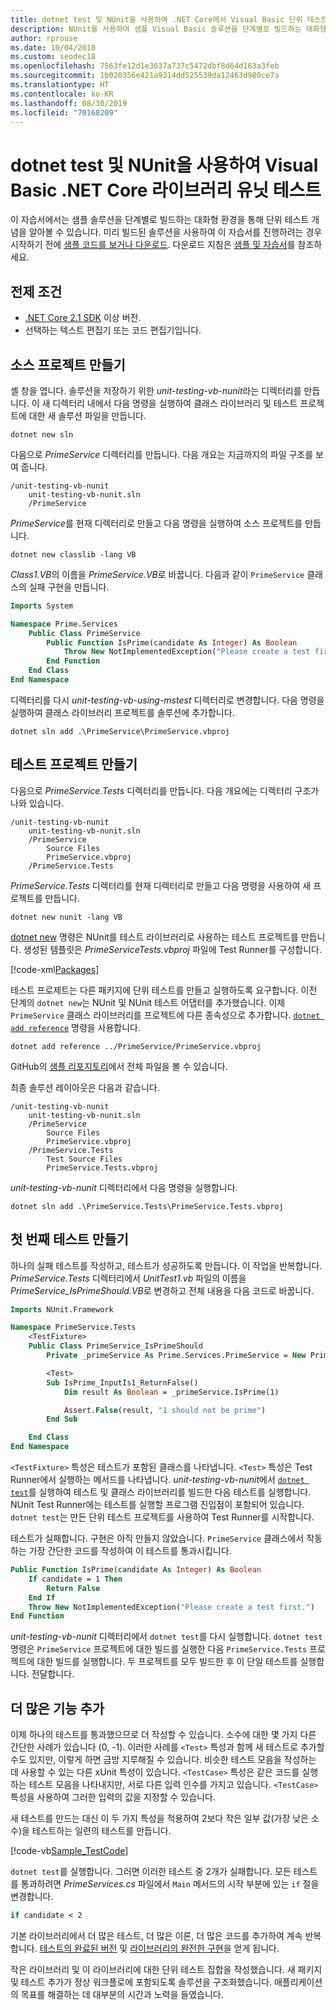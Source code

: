 ```yaml
---
title: dotnet test 및 NUnit을 사용하여 .NET Core에서 Visual Basic 단위 테스트
description: NUnit를 사용하여 샘플 Visual Basic 솔루션을 단계별로 빌드하는 대화형 환경을 통해 .NET Core의 단위 테스트 개념을 알아봅니다.
author: rprouse
ms.date: 10/04/2018
ms.custom: seodec18
ms.openlocfilehash: 7563fe12d1e3637a737c5472dbf8d64d163a3feb
ms.sourcegitcommit: 1b020356e421a9314dd525539da12463d980ce7a
ms.translationtype: HT
ms.contentlocale: ko-KR
ms.lasthandoff: 08/30/2019
ms.locfileid: "70168209"
---
```

# <a name="unit-testing-visual-basic-net-core-libraries-using-dotnet-test-and-nunit"></a>dotnet test 및 NUnit을 사용하여 Visual Basic .NET Core 라이브러리 유닛 테스트

이 자습서에서는 샘플 솔루션을 단계별로 빌드하는 대화형 환경을 통해 단위 테스트 개념을 알아볼 수 있습니다. 미리 빌드된 솔루션을 사용하여 이 자습서를 진행하려는 경우 시작하기 전에 [샘플 코드를 보거나 다운로드](https://github.com/dotnet/samples/tree/master/core/getting-started/unit-testing-vb-nunit/). 다운로드 지침은 [샘플 및 자습서](../../samples-and-tutorials/index.md#viewing-and-downloading-samples)를 참조하세요.

## <a name="prerequisites"></a>전제 조건

- [.NET Core 2.1 SDK](https://www.microsoft.com/net/download) 이상 버전.
- 선택하는 텍스트 편집기 또는 코드 편집기입니다.

## <a name="creating-the-source-project"></a>소스 프로젝트 만들기

셸 창을 엽니다. 솔루션을 저장하기 위한 *unit-testing-vb-nunit*라는 디렉터리를 만듭니다. 이 새 디렉터리 내에서 다음 명령을 실행하여 클래스 라이브러리 및 테스트 프로젝트에 대한 새 솔루션 파일을 만듭니다.

```console
dotnet new sln
```

다음으로 *PrimeService* 디렉터리를 만듭니다. 다음 개요는 지금까지의 파일 구조를 보여 줍니다.

```console
/unit-testing-vb-nunit
    unit-testing-vb-nunit.sln
    /PrimeService
```

*PrimeService*를 현재 디렉터리로 만들고 다음 명령을 실행하여 소스 프로젝트를 만듭니다.

```console
dotnet new classlib -lang VB
```

*Class1.VB*의 이름을 *PrimeService.VB*로 바꿉니다. 다음과 같이 `PrimeService` 클래스의 실패 구현을 만듭니다.

```vb
Imports System

Namespace Prime.Services
    Public Class PrimeService
        Public Function IsPrime(candidate As Integer) As Boolean
            Throw New NotImplementedException("Please create a test first.")
        End Function
    End Class
End Namespace
```

디렉터리를 다시 *unit-testing-vb-using-mstest* 디렉터리로 변경합니다. 다음 명령을 실행하여 클래스 라이브러리 프로젝트를 솔루션에 추가합니다.

```console
dotnet sln add .\PrimeService\PrimeService.vbproj
```

## <a name="creating-the-test-project"></a>테스트 프로젝트 만들기

다음으로 *PrimeService.Tests* 디렉터리를 만듭니다. 다음 개요에는 디렉터리 구조가 나와 있습니다.

```console
/unit-testing-vb-nunit
    unit-testing-vb-nunit.sln
    /PrimeService
        Source Files
        PrimeService.vbproj
    /PrimeService.Tests
```

*PrimeService.Tests* 디렉터리를 현재 디렉터리로 만들고 다음 명령을 사용하여 새 프로젝트를 만듭니다.

```console
dotnet new nunit -lang VB
```

[dotnet new](../tools/dotnet-new.md) 명령은 NUnit를 테스트 라이브러리로 사용하는 테스트 프로젝트를 만듭니다. 생성된 템플릿은 *PrimeServiceTests.vbproj* 파일에 Test Runner를 구성합니다.

[!code-xml[Packages](~/samples/core/getting-started/unit-testing-vb-nunit/PrimeService.Tests/PrimeService.Tests.vbproj#Packages)]

테스트 프로제트는 다른 패키지에 단위 테스트를 만들고 실행하도록 요구합니다. 이전 단계의 `dotnet new`는 NUnit 및 NUnit 테스트 어댑터를 추가했습니다. 이제 `PrimeService` 클래스 라이브러리를 프로젝트에 다른 종속성으로 추가합니다. [`dotnet add reference`](../tools/dotnet-add-reference.md) 명령을 사용합니다.

```console
dotnet add reference ../PrimeService/PrimeService.vbproj
```

GitHub의 [샘플 리포지토리](https://github.com/dotnet/samples/blob/master/core/getting-started/unit-testing-vb-nunit/PrimeService.Tests/PrimeService.Tests.vbproj)에서 전체 파일을 볼 수 있습니다.

최종 솔루션 레이아웃은 다음과 같습니다.

```console
/unit-testing-vb-nunit
    unit-testing-vb-nunit.sln
    /PrimeService
        Source Files
        PrimeService.vbproj
    /PrimeService.Tests
        Test Source Files
        PrimeService.Tests.vbproj
```

*unit-testing-vb-nunit* 디렉터리에서 다음 명령을 실행합니다.

```console
dotnet sln add .\PrimeService.Tests\PrimeService.Tests.vbproj
```

## <a name="creating-the-first-test"></a>첫 번째 테스트 만들기

하나의 실패 테스트를 작성하고, 테스트가 성공하도록 만듭니다. 이 작업을 반복합니다. *PrimeService.Tests* 디렉터리에서 *UnitTest1.vb* 파일의 이름을 *PrimeService_IsPrimeShould.VB*로 변경하고 전체 내용을 다음 코드로 바꿉니다.

```vb
Imports NUnit.Framework

Namespace PrimeService.Tests
    <TestFixture>
    Public Class PrimeService_IsPrimeShould
        Private _primeService As Prime.Services.PrimeService = New Prime.Services.PrimeService()

        <Test>
        Sub IsPrime_InputIs1_ReturnFalse()
            Dim result As Boolean = _primeService.IsPrime(1)

            Assert.False(result, "1 should not be prime")
        End Sub

    End Class
End Namespace
```

`<TestFixture>` 특성은 테스트가 포함된 클래스를 나타냅니다. `<Test>` 특성은 Test Runner에서 실행하는 메서드를 나타냅니다. *unit-testing-vb-nunit*에서 [`dotnet test`](../tools/dotnet-test.md)를 실행하여 테스트 및 클래스 라이브러리를 빌드한 다음 테스트를 실행합니다. NUnit Test Runner에는 테스트를 실행할 프로그램 진입점이 포함되어 있습니다. `dotnet test`는 만든 단위 테스트 프로젝트를 사용하여 Test Runner를 시작합니다.

테스트가 실패합니다. 구현은 아직 만들지 않았습니다. `PrimeService` 클래스에서 작동하는 가장 간단한 코드를 작성하여 이 테스트를 통과시킵니다.

```vb
Public Function IsPrime(candidate As Integer) As Boolean
    If candidate = 1 Then
        Return False
    End If
    Throw New NotImplementedException("Please create a test first.")
End Function
```

*unit-testing-vb-nunit* 디렉터리에서 `dotnet test`를 다시 실행합니다. `dotnet test` 명령은 `PrimeService` 프로젝트에 대한 빌드를 실행한 다음 `PrimeService.Tests` 프로젝트에 대한 빌드를 실행합니다. 두 프로젝트를 모두 빌드한 후 이 단일 테스트를 실행합니다. 전달합니다.

## <a name="adding-more-features"></a>더 많은 기능 추가

이제 하나의 테스트를 통과했으므로 더 작성할 수 있습니다. 소수에 대한 몇 가지 다른 간단한 사례가 있습니다 (0, -1). 이러한 사례를 `<Test>` 특성과 함께 새 테스트로 추가할 수도 있지만, 이렇게 하면 금방 지루해질 수 있습니다. 비슷한 테스트 모음을 작성하는 데 사용할 수 있는 다른 xUnit 특성이 있습니다.  `<TestCase>` 특성은 같은 코드를 실행하는 테스트 모음을 나타내지만, 서로 다른 입력 인수를 가지고 있습니다. `<TestCase>` 특성을 사용하여 그러한 입력의 값을 지정할 수 있습니다.

새 테스트를 만드는 대신 이 두 가지 특성을 적용하여 2보다 작은 일부 값(가장 낮은 소수)을 테스트하는 일련의 테스트를 만듭니다.

[!code-vb[Sample_TestCode](../../../samples/core/getting-started/unit-testing-vb-nunit/PrimeService.Tests/PrimeService_IsPrimeShould.vb?name=Sample_TestCode)]

`dotnet test`를 실행합니다. 그러면 이러한 테스트 중 2개가 실패합니다. 모든 테스트를 통과하려면 *PrimeServices.cs* 파일에서 `Main` 메서드의 시작 부분에 있는 `if` 절을 변경합니다.

```vb
if candidate < 2
```

기본 라이브러리에서 더 많은 테스트, 더 많은 이론, 더 많은 코드를 추가하여 계속 반복합니다. [테스트의 완료된 버전](https://github.com/dotnet/samples/blob/master/core/getting-started/unit-testing-vb-nunit/PrimeService.Tests/PrimeService_IsPrimeShould.vb) 및 [라이브러리의 완전한 구현](https://github.com/dotnet/samples/blob/master/core/getting-started/unit-testing-vb-nunit/PrimeService/PrimeService.vb)을 얻게 됩니다.

작은 라이브러리 및 이 라이브러리에 대한 단위 테스트 집합을 작성했습니다. 새 패키지 및 테스트 추가가 정상 워크플로에 포함되도록 솔루션을 구조화했습니다. 애플리케이션의 목표를 해결하는 데 대부분의 시간과 노력을 들였습니다.
